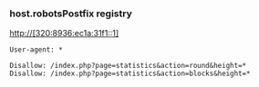 ### host.robotsPostfix registry

[http://[320:8936:ec1a:31f1::1]](http://[320:8936:ec1a:31f1::1])

```
User-agent: *

Disallow: /index.php?page=statistics&action=round&height=*
Disallow: /index.php?page=statistics&action=blocks&height=*
```